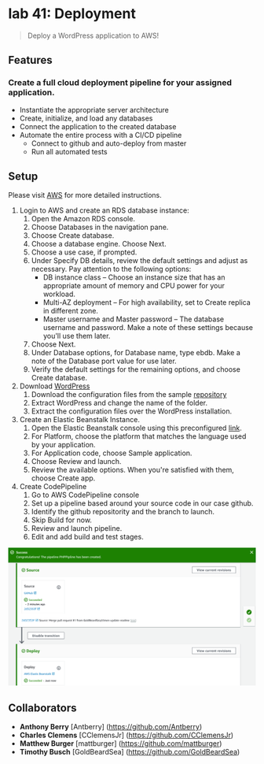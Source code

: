 # lab 41: Deployment
> Deploy a WordPress application to AWS!

## Features
### Create a full cloud deployment pipeline for your assigned application.
* Instantiate the appropriate server architecture
* Create, initialize, and load any databases
* Connect the application to the created database
* Automate the entire process with a CI/CD pipeline
  * Connect to github and auto-deploy from master
  * Run all automated tests


## Setup
Please visit [AWS](https://docs.aws.amazon.com/elasticbeanstalk/latest/dg/php-hawordpress-tutorial.html) for more detailed instructions.
1. Login to AWS and create an RDS database instance:
    1. Open the Amazon RDS console.
    2. Choose Databases in the navigation pane.
    3. Choose Create database.
    4. Choose a database engine. Choose Next.
    5. Choose a use case, if prompted.
    6. Under Specify DB details, review the default settings and adjust as necessary. Pay attention to the following options:
        * DB instance class – Choose an instance size that has an appropriate amount of memory and CPU power for your workload.
        * Multi-AZ deployment – For high availability, set to Create replica in different zone.
        * Master username and Master password – The database username and password. Make a note of these settings because you'll use them later.
    7. Choose Next.
    8. Under Database options, for Database name, type ebdb. Make a note of the Database port value for use later.
    9. Verify the default settings for the remaining options, and choose Create database.
2. Download [WordPress](https://wordpress.org/)
    1. Download the configuration files from the sample [repository](https://github.com/aws-samples/eb-php-wordpress/releases/download/v1.1/eb-php-wordpress-v1.zip)
    2. Extract WordPress and change the name of the folder.
    3. Extract the configuration files over the WordPress installation.
3. Create an Elastic Beanstalk Instance.
    1. Open the Elastic Beanstalk console using this preconfigured [link](console.aws.amazon.com/elasticbeanstalk/home#/newApplication?applicationName=tutorials&environmentType=LoadBalanced).
    2. For Platform, choose the platform that matches the language used by your application.
    3. For Application code, choose Sample application.
    4. Choose Review and launch.
    5. Review the available options. When you're satisfied with them, choose Create app.
4. Create CodePipeline
    1. Go to AWS CodePipeline console 
    2. Set up a pipeline based around your source code in our case github. 
    3. Identify the github repositority and the branch to launch. 
    4. Skip Build for now. 
    5. Review and launch pipeline. 
    6. Edit and add build and test stages. 


![Code Pipeline](https://raw.githubusercontent.com/GoldBeardSea/MyWordPress/master/assets/Screen%20Shot%202019-07-23%20at%2012.52.03%20PM.png)


## Collaborators
* **Anthony Berry**  [Antberry] (https://github.com/Antberry)
* **Charles Clemens** [CClemensJr] (https://github.com/CClemensJr)
* **Matthew Burger** [mattburger] (https://github.com/mattburger)
* **Timothy Busch** [GoldBeardSea] (https://github.com/GoldBeardSea)
